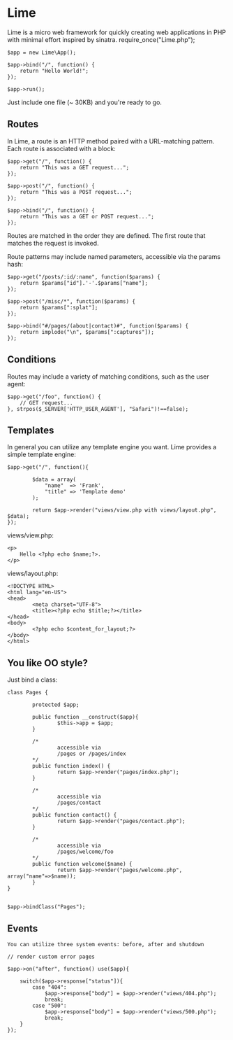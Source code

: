 Lime
====

Lime is a micro web framework for quickly creating web applications in PHP with minimal effort inspired by sinatra.
require_once("Lime.php");

    $app = new Lime\App();

    $app->bind("/", function() {
        return "Hello World!";
    });

    $app->run();

Just include one file (~ 30KB) and you're ready to go.


## Routes

In Lime, a route is an HTTP method paired with a URL-matching pattern. Each route is associated with a block:


    $app->get("/", function() {
        return "This was a GET request...";
    });

    $app->post("/", function() {
        return "This was a POST request...";
    });

    $app->bind("/", function() {
        return "This was a GET or POST request...";
    });
     

Routes are matched in the order they are defined. The first route that matches the request is invoked.

Route patterns may include named parameters, accessible via the params hash:


    $app->get("/posts/:id/:name", function($params) {
        return $params["id"].'-'.$params["name"];
    });

    $app->post("/misc/*", function($params) {
        return $params[":splat"];
    });

    $app->bind("#/pages/(about|contact)#", function($params) {
        return implode("\n", $params[":captures"]);
    });


## Conditions

Routes may include a variety of matching conditions, such as the user agent:

    $app->get("/foo", function() {
        // GET request...
    }, strpos($_SERVER['HTTP_USER_AGENT'], "Safari")!==false);


## Templates

In general you can utilize any template engine you want. Lime provides a simple template engine:

    $app->get("/", function(){
     
            $data = array(
                "name"  => 'Frank', 
                "title" => 'Template demo'
            );
     
            return $app->render("views/view.php with views/layout.php", $data);
    });

views/view.php:

    <p>
        Hello <?php echo $name;?>.
    </p>

views/layout.php:

    <!DOCTYPE HTML>
    <html lang="en-US">
    <head>
            <meta charset="UTF-8">
            <title><?php echo $title;?></title>
    </head>
    <body>
            <?php echo $content_for_layout;?>
    </body>
    </html>


## You like OO style?

Just bind a class:

    class Pages {
            
            protected $app;

            public function __construct($app){
                    $this->app = $app;
            }

            /* 
                    accessible via 
                    /pages or /pages/index
            */
            public function index() {
                    return $app->render("pages/index.php");
            }

            /* 
                    accessible via 
                    /pages/contact
            */
            public function contact() {
                    return $app->render("pages/contact.php");
            }

            /* 
                    accessible via 
                    /pages/welcome/foo
            */
            public function welcome($name) {
                    return $app->render("pages/welcome.php", array("name"=>$name));
            }
    }


    $app->bindClass("Pages");


## Events

    You can utilize three system events: before, after and shutdown

    // render custom error pages

    $app->on("after", function() use($app){
        
        switch($app->response["status"]){
            case "404":
                $app->response["body"] = $app->render("views/404.php");
                break;
            case "500":
                $app->response["body"] = $app->render("views/500.php");
                break;
        }
    });
 